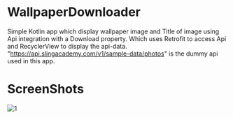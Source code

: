 # WallpaperDownloader

Simple Kotlin app which display wallpaper image and Title of image using Api integration with a Download property. Which uses Retrofit to access Api and RecyclerView to display the api-data. "https://api.slingacademy.com/v1/sample-data/photos" is the dummy api used in this app.


# ScreenShots

![1](https://github.com/SreeragTV99/WallpaperDownloader/assets/75733117/53d2dd08-8897-4216-85a8-88a516a3649f)
